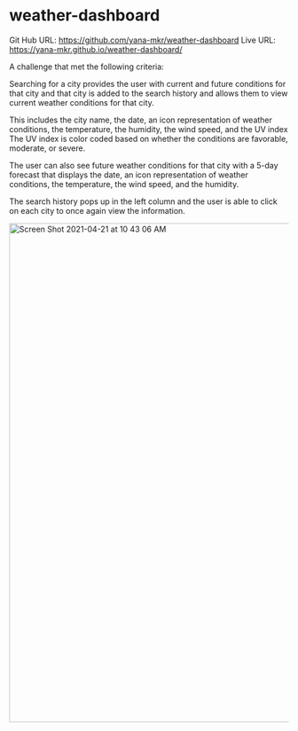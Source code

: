 # weather-dashboard

Git Hub URL: https://github.com/yana-mkr/weather-dashboard
Live URL: https://yana-mkr.github.io/weather-dashboard/

A challenge that met the following criteria:

Searching for a city provides the user with current and future conditions for that city and that city is added to the search history and allows them to view current weather conditions for that city.

This includes the city name, the date, an icon representation of weather conditions, the temperature, the humidity, the wind speed, and the UV index
The UV index is color coded based on whether the conditions are favorable, moderate, or severe.

The user can also see future weather conditions for that city with a 5-day forecast that displays the date, an icon representation of weather conditions, the temperature, the wind speed, and the humidity.

The search history pops up in the left column and the user is able to click on each city to once again view the information.

<img width="900" alt="Screen Shot 2021-04-21 at 10 43 06 AM" src="https://user-images.githubusercontent.com/77705260/115582683-d0f98000-a28e-11eb-84e5-f61fb808d3ce.png">
